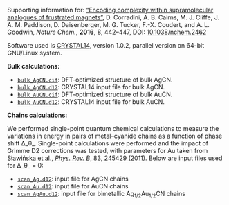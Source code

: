 Supporting information for: [“Encoding complexity within supramolecular analogues of frustrated magnets”](https://doi.org/10.1038/nchem.2462), D. Corradini,	A. B. Cairns, M. J. Cliffe, J. A. M. Paddison, D. Daisenberger, M. G. Tucker, F.-X. Coudert, and A. L. Goodwin, _Nature Chem._, **2016**, 8, 442–447, DOI: [10.1038/nchem.2462](https://doi.org/10.1038/nchem.2462)

Software used is [CRYSTAL14](http://www.crystal.unito.it/), version 1.0.2, parallel version on 64-bit GNU/Linux system.

**Bulk calculations:**

- [`bulk_AgCN.cif`](bulk_AgCN.cif): DFT-optimized structure of bulk AgCN.
- [`bulk_AgCN.d12`](bulk_AgCN.d12): CRYSTAL14 input file for bulk AgCN.
- [`bulk_AuCN.cif`](bulk_AuCN.cif): DFT-optimized structure of bulk AuCN.
- [`bulk_AuCN.d12`](bulk_AuCN.d12): CRYSTAL14 input file for bulk AuCN.

**Chains calculations:**

We performed single-point quantum chemical calculations to measure the variations in energy in pairs of metal–cyanide chains as a function of phase shift Δ_θ_. Single-point calculations were performed and the impact of Grimme D2 corrections was tested, with parameters for Au taken from [Sławińska et al., _Phys. Rev. B_, 83, 245429 (2011)](https://doi.org/10.1103/PhysRevB.83.245429). Below are input files used for Δ_θ_ = 0:

- [`scan_Ag.d12`](scan_Ag.d12): input file for AgCN chains
- [`scan_Au.d12`](scan_Au.d12): input file for AuCN chains
- [`scan_AgAu.d12`](scan_AgAu.d12): input file for bimetallic Ag<sub>1/2</sub>Au<sub>1/2</sub>CN chains
